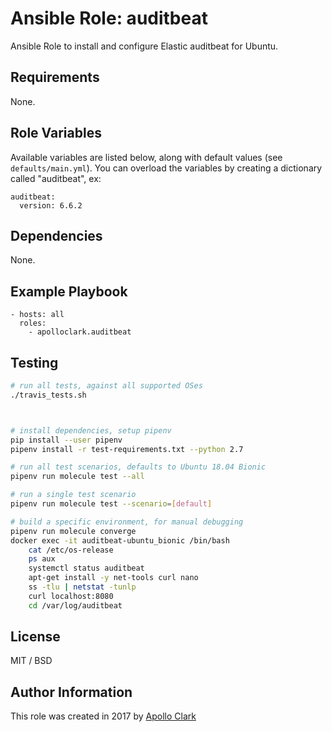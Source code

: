 # Ansible Role: auditbeat

Ansible Role to install and configure Elastic auditbeat for Ubuntu.


## Requirements

None.

## Role Variables

Available variables are listed below, along with default values (see `defaults/main.yml`).
You can overload the variables by creating a dictionary called "auditbeat", ex:

    auditbeat:
      version: 6.6.2

## Dependencies

None.

## Example Playbook

    - hosts: all
      roles:
        - apolloclark.auditbeat

## Testing

```sh
# run all tests, against all supported OSes
./travis_tests.sh



# install dependencies, setup pipenv
pip install --user pipenv
pipenv install -r test-requirements.txt --python 2.7

# run all test scenarios, defaults to Ubuntu 18.04 Bionic
pipenv run molecule test --all

# run a single test scenario
pipenv run molecule test --scenario=[default]

# build a specific environment, for manual debugging
pipenv run molecule converge
docker exec -it auditbeat-ubuntu_bionic /bin/bash
    cat /etc/os-release
    ps aux
    systemctl status auditbeat
    apt-get install -y net-tools curl nano
    ss -tlu | netstat -tunlp
    curl localhost:8080
    cd /var/log/auditbeat
```

## License

MIT / BSD

## Author Information

This role was created in 2017 by [Apollo Clark](https://www.apolloclark.com/)
